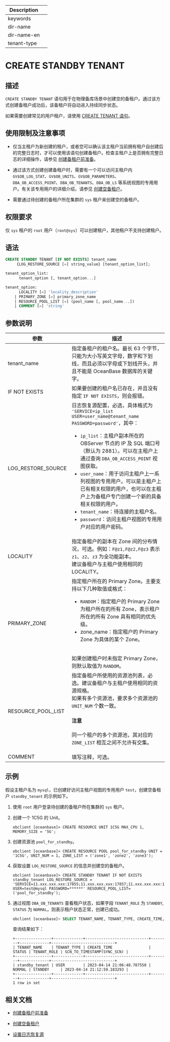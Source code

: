| Description   |                 |
|---------------|-----------------|
| keywords      |                 |
| dir-name      |                 |
| dir-name-en   |                 |
| tenant-type   |                 |

# CREATE STANDBY TENANT

## 描述

`CREATE STANDBY TENANT` 语句用于在物理备库场景中创建空的备租户。通过该方式创建备租户成功后，该备租户将自动进入持续同步状态。

如果需要创建常见的用户租户，请使用 [CREATE TENANT 语句](800.create-tenant.md)。

## 使用限制及注意事项

* 仅当主租户为新创建的租户，或者您可以确认该主租户当前拥有租户自创建后的完整日志时，才可以使用该语句创建备租户。检查主租户上是否拥有完整日志的详细操作，请参见 [创建备租户前准备](../../../../600.manage/400.high-availability/300.physical-standby-database-disaster-recovery/200.create-a-standby-tenant/100.preparations-for-creat-standby-tenant.md)。

* 通过该方式创建创建备租户时，需要有一个可以访问主租户内 `GV$OB_LOG_STAT`、`GV$OB_UNITS`、`GV$OB_PARAMETERS`、`DBA_OB_ACCESS_POINT`、`DBA_OB_TENANTS`、`DBA_OB_LS` 等系统视图的专用用户。有关该专用用户的详细介绍，请参见 [创建空备租户](../../../../600.manage/400.high-availability/300.physical-standby-database-disaster-recovery/200.create-a-standby-tenant/200.create-an-empty-standby-tenant.md)。

* 需要通过待创建的备租户所在集群的 `sys` 租户来创建空的备租户。

## 权限要求

仅 `sys` 租户的 `root` 用户（`root@sys`）可以创建租户，其他租户不支持创建租户。

## 语法

```sql
CREATE STANDBY TENANT [IF NOT EXISTS] tenant_name
     {LOG_RESTORE_SOURCE [=] string_value} [tenant_option_list];

tenant_option_list:
      tenant_option [, tenant_option...]

tenant_option:
      LOCALITY [=] 'locality_description'
    | PRIMARY_ZONE [=] primary_zone_name
    | RESOURCE_POOL_LIST [=] (pool_name [, pool_name...])
    | COMMENT [=] 'string'
```

## 参数说明

|          参数            |                描述                                                                                                      |
|--------------------------|--------------------------------------------------------------------------------------------------------------------------|
| tenant_name              | 指定备租户的租户名。最长 63 个字节，只能为大小写英文字母，数字和下划线，而且必须以字母或下划线开头，并且不能是 OceanBase 数据库的关键字。 |
| IF NOT EXISTS            | 如果要创建的租户名已存在，并且没有指定 `IF NOT EXISTS`，则会报错。    |
| LOG_RESTORE_SOURCE       | 日志恢复源配置，必选，具体格式为 `'SERVICE=ip_list USER=user_name@tenant_name PASSWORD=password'`，其中：<ul><li>`ip_list`：主租户副本所在的 OBServer 节点的 IP 及 SQL 端口号（默认为 2881）。可以在主租户上通过查询 `DBA_OB_ACCESS_POINT` 视图获取。</li> <li>`user_name`：用于访问主租户上一系列视图的专用用户。可以是主租户上已有相关权限的用户，也可以在主租户上为备租户专门创建一个新的具备相关权限的用户。</li> <li>`tenant_name`：待连接的主租户名。</li> <li>`password`：访问主租户视图的专用用户对应的用户密码。</li></ul> |
| LOCALITY                 | 指定备租户的副本在 Zone 间的分布情况，可选。例如：`F@z1,F@z2,F@z3` 表示 `z1`、`z2`、`z3` 为全功能副本。</br>建议备租户与主租户使用相同的 LOCALITY。    |
| PRIMARY_ZONE             | 指定租户所在的 Primary Zone。主要支持以下几种取值或格式：<ul><li>`RANDOM`：指定租户的 Primary Zone 为租户所在的所有 Zone，表示租户所在的所有 Zone 具有相同的优先级。</li> <li>zone_name：指定租户的 Primary Zone 为具体的某个 Zone。</li></ul> </br>如果创建租户时未指定 Primary Zone，则默认取值为 `RANDOM`。 |
| RESOURCE_POOL_LIST       | 指定备租户所使用的资源池列表，必选。建议备租户与主租户使用相同的资源规格。</br>如果有多个资源池，要求多个资源池的 `UNIT_NUM` 个数一致。<main id="notice" type='notice'><h4>注意</h4><p>同一个租户的多个资源池，其对应的 `ZONE_LIST` 相互之间不允许有交集。</p></main> |
| COMMENT                  | 填写注释，可选。   |

## 示例

假设主租户名为 `mysql`，已创建好访问主租户视图的专用用户 `test`，创建空备租户 `standby_tenant` 的示例如下。

1. 使用 `root` 用户登录待创建的备租户所在集群的 `sys` 租户。

2. 创建一个 1C5G 的 Unit。

   ```shell
   obclient [oceanbase]> CREATE RESOURCE UNIT 1C5G MAX_CPU 1, MEMORY_SIZE = '5G';
   ```

3. 创建资源池 `pool_for_standby`。

   ```shell
   obclient [oceanbase]> CREATE RESOURCE POOL pool_for_standby UNIT = '1C5G', UNIT_NUM = 1, ZONE_LIST = ('zone1', 'zone2', 'zone3');
   ```

4. 获取设置 `LOG_RESTORE_SOURCE` 的信息并创建空的备租户。

   ```shell
   obclient [oceanbase]> CREATE STANDBY TENANT IF NOT EXISTS standby_tenant LOG_RESTORE_SOURCE = 'SERVICE=11.xxx.xxx.xxx:17855;11.xxx.xxx.xxx:17857;11.xxx.xxx.xxx:17859 USER=test@mysql PASSWORD=******' RESOURCE_POOL_LIST=('pool_for_standby');
   ```

5. 通过视图 `DBA_OB_TENANTS` 查看租户状态，如果字段 `TENANT_ROLE` 为 `STANDBY`, `STATUS` 为 `NORMAL`，则表示租户状态正常，创建已成功。

   ```sql
   obclient [oceanbase]> SELECT TENANT_NAME, TENANT_TYPE, CREATE_TIME, STATUS, TENANT_ROLE,SCN_TO_TIMESTAMP(SYNC_SCN) FROM oceanbase.DBA_OB_TENANTS WHERE TENANT_NAME = 'standby_tenant';
   ```

   查询结果如下：

   ```shell
   +----------------+-------------+----------------------------+--------+-------------+----------------------------+
   | TENANT_NAME    | TENANT_TYPE | CREATE_TIME                | STATUS | TENANT_ROLE | SCN_TO_TIMESTAMP(SYNC_SCN) |
   +----------------+-------------+----------------------------+--------+-------------+----------------------------+
   | standby_tenant | USER        | 2023-04-14 21:06:48.787550 | NORMAL | STANDBY     | 2023-04-14 21:12:59.183293 |
   +----------------+-------------+----------------------------+--------+-------------+----------------------------+
   1 row in set
   ```

## 相关文档

* [创建备租户前准备](../../../../600.manage/400.high-availability/300.physical-standby-database-disaster-recovery/200.create-a-standby-tenant/100.preparations-for-creat-standby-tenant.md)

* [创建空备租户](../../../../600.manage/400.high-availability/300.physical-standby-database-disaster-recovery/200.create-a-standby-tenant/200.create-an-empty-standby-tenant.md)

* [设置日志恢复源](../../../../600.manage/400.high-availability/300.physical-standby-database-disaster-recovery/300.log-transport-service/200.configure-the-log-transport-service/100.set-log-restore-source.md)
